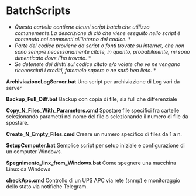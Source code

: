 # BatchScripts
* *Questa cartella contiene alcuni script batch che utilizzo comunemente.La descrizione di ciò che viene eseguito nello script è contenuta nei commenti all'interno del codice.* *
* *Parte del codice proviene da script o fonti trovate su internet, che non sono sempre necessariamente citate, in quanto, probabilmente, mi sono dimenticato dove l'ho trovato.* * 
* *Se detenete dei diritti sul codice citato e/o volete che ve ne vengano riconosciuti i crediti, fatemelo sapere e ne sarò ben lieto.* *

**ArchiviazioneLogServer.bat**
Uno script per archiviazione di Log vari da server

**Backup_Full_Diff.bat**
Backup con copia di file, sia full che differenziale

**Copy_N_Files_With_Parameters.cmd**
Spostare file specifici fra cartelle selezionando parametri nel nome del file o selezionando il numero di file da spostare.

**Create_N_Empty_Files.cmd**
Creare un numero specifico di files da 1 a n.

**SetupComputer.bat**
Semplice script per setup iniziale e configurazione di un computer Windows.

**Spegnimento_linx_from_Windows.bat**
Come spegnere una macchina Linux da Windows

**checkApc.cmd**
Controllo di un UPS APC via rete (snmp) e monitoraggio dello stato via notifiche Telegram. 
